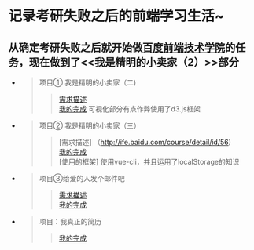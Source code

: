 记录考研失败之后的前端学习生活~
===
从确定考研失败之后就开始做<a href="http://ife.baidu.com/">百度前端技术学院</a>的任务，现在做到了<<我是精明的小卖家（2）>>部分
---
 *  >项目① 我是精明的小卖家（二)
    >> [需求描述](http://ife.baidu.com/course/detail/id/55)<br>
    >>[我的完成](https://suoaiyisheng.github.io/Just-for-fun/%E7%B2%BE%E6%98%8E%E7%9A%84%E5%B0%8F%E5%8D%96%E5%AE%B6/layout.HTML)
  可视化部分有点作弊使用了d3.js框架
 *  >项目② 我是精明的小卖家（三）
    >> [需求描述] （http://ife.baidu.com/course/detail/id/56)<br>
    >> [我的完成](https://suoaiyisheng.github.io/Just-for-fun//seller/dist/index.html)<br>
    >> [使用的框架] 使用vue-cli，并且运用了localStorage的知识
* > 项目③给爱的人发个邮件吧
  >>[需求描述](http://ife.baidu.com/course/detail/id/52)<br>
  >>[我的完成](https://suoaiyisheng.github.io/Just-for-fun/task28-30/task.html)
* >项目：我真正的简历
  >>[我的完成](https://suoaiyisheng.github.io/Just-for-fun//%E7%AE%80%E5%8E%86/%E7%AE%80%E5%8E%86.html)
